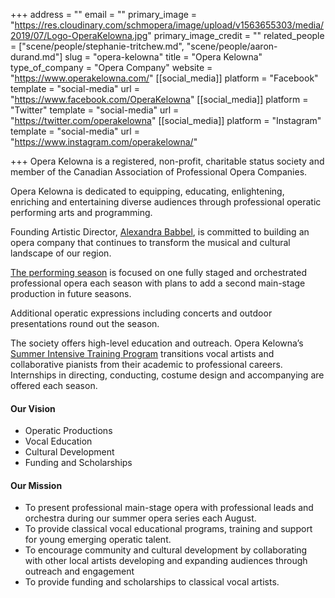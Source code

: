 +++
address = ""
email = ""
primary_image = "https://res.cloudinary.com/schmopera/image/upload/v1563655303/media/2019/07/Logo-OperaKelowna.jpg"
primary_image_credit = ""
related_people = ["scene/people/stephanie-tritchew.md", "scene/people/aaron-durand.md"]
slug = "opera-kelowna"
title = "Opera Kelowna"
type_of_company = "Opera Company"
website = "https://www.operakelowna.com/"
[[social_media]]
platform = "Facebook"
template = "social-media"
url = "https://www.facebook.com/OperaKelowna"
[[social_media]]
platform = "Twitter"
template = "social-media"
url = "https://twitter.com/operakelowna"
[[social_media]]
platform = "Instagram"
template = "social-media"
url = "https://www.instagram.com/operakelowna/"

+++
Opera Kelowna is a registered, non-profit, charitable status society and member of the Canadian Association of Professional Opera Companies.

Opera Kelowna is dedicated to equipping, educating, enlightening, enriching and entertaining diverse audiences through professional operatic performing arts and programming.

Founding Artistic Director, [Alexandra Babbel](http://www.operakelowna.com/about/artistic-director/), is committed to building an opera company that continues to transform the musical and cultural landscape of our region.

[The performing season](http://www.operakelowna.com/the-season/) is focused on one fully staged and orchestrated professional opera each season with plans to add a second main-stage production in future seasons.

Additional operatic expressions including concerts and outdoor presentations round out the season.

The society offers high-level education and outreach. Opera Kelowna’s [Summer Intensive Training Program](http://www.operakelowna.com/education/summer-intensive-training-program/) transitions vocal artists and collaborative pianists from their academic to professional careers. Internships in directing, conducting, costume design and accompanying are offered each season.

#### Our Vision

* Operatic Productions
* Vocal Education
* Cultural Development
* Funding and Scholarships

#### Our Mission

* To present professional main-stage opera with professional leads and orchestra during our summer opera series each August.
* To provide classical vocal educational programs, training and support for young emerging operatic talent.
* To encourage community and cultural development by collaborating with other local artists developing and expanding audiences through outreach and engagement
* To provide funding and scholarships to classical vocal artists.